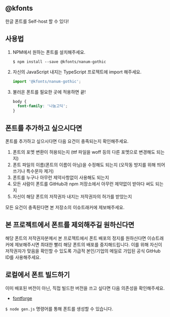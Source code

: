 @kfonts
-------

한글 폰트를 Self-host 할 수 있다!


사용법
------

1. NPM에서 원하는 폰트를 설치해주세요.
   ```
   $ npm install --save @kfonts/nanum-gothic
   ```
2. 자신의 JavaScript 내지는 TypeScript 프로젝트에 import 해주세요.
   ```js
   import '@kfonts/nanum-gothic';
   ```
3. 불러온 폰트를 필요한 곳에 적용하면 끝!
   ```css
   body {
     font-family: '나눔고딕';
   }
   ```

폰트를 추가하고 싶으시다면
----------------------

폰트를 추가하고 싶으시다면 다음 요건이 충족되는지 확인해주세요.

1. 폰트의 포멧 변환이 허용되는지 (ttf 파일을 woff 등의 다른 포멧으로 변경해도 되는지)
2. 폰트 파일의 이름(폰트의 이름이 아님)을 수정해도 되는지 (오작동 방지를 위해 띄어쓰기나 특수문자 제거)
3. 폰트를 누구나 아무런 제약사항없이 사용해도 되는지
4. 모든 사람이 폰트를 GitHub과 npm 저장소에서 아무런 제약없이 받아다 써도 되는지
5. 자신이 해당 폰트의 저작권자 내지는 저작권자의 허가를 받았는지

모든 요건이 충족된다면 본 저장소의 이슈트래커에 제보해주세요.


본 프로젝트에서 폰트를 제외해주길 원하신다면
--------------------------------------

해당 폰트의 저작권자분께서 본 프로젝트에서 폰트 배포의 정지를 원하신다면 이슈트래커에 제보해주시면 최대한 빨리 해당 폰트의 배포를 중지해드립니다.
이를 위해 자신이 저작권자가 맞음을 확인할 수 있도록 가급적 본인/기업의 메일로 가입된 공식 GitHub ID를 사용해주세요.


로컬에서 폰트 빌드하기
-------------------

이미 배포된 버전이 아닌, 직접 빌드한 버전을 쓰고 싶다면 다음 의존성을 확인해주세요.

- [fontforge](http://fontforge.github.io/en-US/)

`$ node gen.js` 명령어를 통해 폰트를 생성할 수 있습니다.
